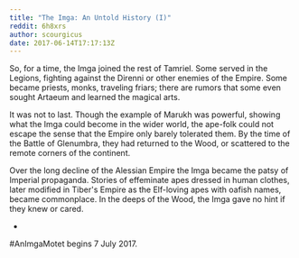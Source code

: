 ```yaml
---
title: "The Imga: An Untold History (I)"
reddit: 6h8xrs
author: scourgicus
date: 2017-06-14T17:17:13Z
---
```


So, for a time, the Imga joined the rest of Tamriel. Some served in the Legions, fighting against the Direnni or other enemies of the Empire. Some became priests, monks, traveling friars; there are rumors that some even sought Artaeum and learned the magical arts. 

It was not to last. Though the example of Marukh was powerful, showing what the Imga could become in the wider world, the ape-folk could not escape the sense that the Empire only barely tolerated them. By the time of the Battle of Glenumbra, they had returned to the Wood, or scattered to the remote corners of the continent.

Over the long decline of the Alessian Empire the Imga became the patsy of Imperial propaganda. Stories of effeminate apes dressed in human clothes, later modified in Tiber's Empire as the Elf-loving apes with oafish names, became commonplace.  In the deeps of the Wood, the Imga gave no hint if they knew or cared.

*

 #AnImgaMotet begins 7 July 2017.
